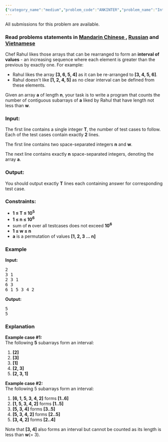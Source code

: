 ```yaml
---
{"category_name":"medium","problem_code":"ANKINTER","problem_name":"Intervals and subarrays","languages_supported":{"0":"ADA","1":"ASM","2":"BASH","3":"BF","4":"C","5":"C99 strict","6":"CAML","7":"CLOJ","8":"CLPS","9":"CPP 4.3.2","10":"CPP 4.9.2","11":"CPP14","12":"CS2","13":"D","14":"ERL","15":"FORT","16":"FS","17":"GO","18":"HASK","19":"ICK","20":"ICON","21":"JAVA","22":"JS","23":"LISP clisp","24":"LISP sbcl","25":"LUA","26":"NEM","27":"NICE","28":"NODEJS","29":"PAS fpc","30":"PAS gpc","31":"PERL","32":"PERL6","33":"PHP","34":"PIKE","35":"PRLG","36":"PYPY","37":"PYTH","38":"PYTH 3.4","39":"RUBY","40":"SCALA","41":"SCM chicken","42":"SCM guile","43":"SCM qobi","44":"ST","45":"TCL","46":"TEXT","47":"WSPC"},"max_timelimit":1,"source_sizelimit":50000,"problem_author":"code_master01","problem_tester":null,"date_added":"1-06-2015","tags":{"0":"code_master01","1":"snck151c"},"editorial_url":"http://discuss.codechef.com/problems/ANKINTER","time":{"view_start_date":1433700900,"submit_start_date":1433700900,"visible_start_date":1433700900,"end_date":1735669800},"layout":"problem"}
---
```

<span class="solution-visible-txt">All submissions for this problem are available.</span><h3> Read problems statements in <a target="_blank" href="http://www.codechef.com/download/translated/SNCK151C/mandarin/ANKINTER.pdf">Mandarin Chinese </a> , <a target="_blank" href="http://www.codechef.com/download/translated/SNCK151C/russian/ANKINTER.pdf">Russian</a> and <a target="_blank" href="http://www.codechef.com/download/translated/SNCK151C/vietnamese/ANKINTER.pdf">Vietnamese</a></h3>


<p>Chef Rahul likes those arrays that can be rearranged to form an <strong>interval of values</strong> - an increasing sequence where each element is greater than the previous by exactly one. For example:  
<ul>
<li>Rahul likes the array <b>[3, 6, 5, 4]</b> as it can be re-arranged to <b>[3, 4, 5, 6]</b>.  
</li>
<li>Rahul doesn't like <b>[1, 2, 4, 5]</b> as no clear interval can be defined from these elements.  
</li>
</ul>
</p>
<p>Given an array <strong>a</strong> of length <strong>n</strong>, your task is to write a program that counts the number of contiguous subarrays of <strong>a</strong> liked by Rahul that have length not less than <strong>w</strong>.</p>

<h3>Input:</h3>
<p>The first line contains a single integer <strong>T</strong>, the number of test cases to follow. Each of the test cases contain exactly <b>2</b> lines.</p>

<p>The first line contains two space-separated integers <strong>n</strong> and <strong>w</strong>.</p> 

<p>The next line contains exactly <strong>n</strong> space-separated integers, denoting the array <b>a</b>.</p>

<h3>Output:</h3>
<p>You should output exactly <strong>T</strong> lines each containing answer for corresponding test case.</p>

<h3>Constraints:</h3>
<ul>
<li><b>1 ≤ T ≤ 10<sup>5</sup> </b> 
</li>
<li><b>1 ≤ n ≤ 10<sup>6</sup> </b> 
</li>
<li>sum of <b>n</b> over all testcases does not exceed <b>10<sup>6</sup></b></li>
<li><b>1 ≤ w ≤ n</b></li>
<li><b>a</b> is a permutation of values <b>[1, 2, 3 ... n]</b></li>
</ul>

<h3>Example</h3>
<p><strong>Input:</strong>
<pre>2
3 1
2 3 1
6 3
6 1 5 3 4 2 
</pre> 
</p>

<p><strong>Output:</strong><pre>
5
5  
</pre>
</p>

<h3>Explanation</h3>
<p><strong>Example case #1:</strong><br />
The following <b>5</b> subarrays form an interval:  

<ol>
<li><b>[2]</b></li>
<li><b>[3]</b></li>
<li><b>[1]</b></li>
<li><b>[2, 3]</b></li>
<li><b>[2, 3, 1]</b></li>
</ol>
</p>

<p><strong>Example case #2:</strong><br />
The following 5 subarrays form an interval:  
<ol>
<li><b>[6, 1, 5, 3, 4, 2]</b>  forms <b>[1..6]</b></li>
<li><b>[1, 5, 3, 4, 2]</b>  forms <b>[1..5]</b></li>
<li><b>[5, 3, 4]</b>  forms <b>[3..5]</b></li>
<li><b>[5, 3, 4, 2]</b>  forms <b>[2..5]</b></li>
<li><b>[3, 4, 2]</b>  forms <b>[2..4]</b></li>
</ol>
</p>
<p>Note that <b>[3, 4]</b> also forms an interval but cannot be counted as its length is less than <b>w</b>(= 3).</p>

